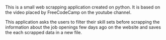 This is a small web scrapping application created on python. It is based on the video placed by FreeCodeCamp on the youtube channel.

This application asks the users to filter their skill sets before scrapping the information about the job openings few days ago on the website
and saves the each scrapped data in a new file.
